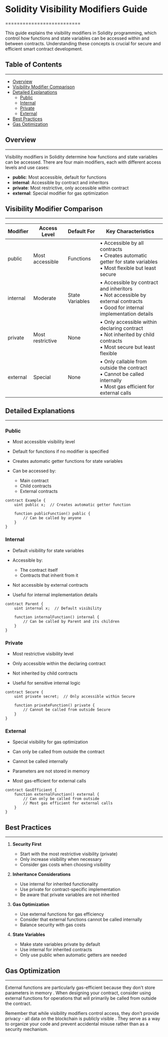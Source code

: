 # Solidity Visibility Modifiers Guide

==========================

This guide explains the visibility modifiers in Solidity programming, which control how functions and state variables can be accessed within and between contracts. Understanding these concepts is crucial for secure and efficient smart contract development.

## Table of Contents

---

- [Overview](#overview)
- [Visibility Modifier Comparison](#visibility-modifier-comparison)
- [Detailed Explanations](#detailed-explanations)
  - [Public](#public)
  - [Internal](#internal)
  - [Private](#private)
  - [External](#external)
- [Best Practices](#best-practices)
- [Gas Optimization](#gas-optimization)

## Overview

---

Visibility modifiers in Solidity determine how functions and state variables can be accessed. There are four main modifiers, each with different access levels and use cases:

- **public**: Most accessible, default for functions
- **internal**: Accessible by contract and inheritors
- **private**: Most restrictive, only accessible within contract
- **external**: Special modifier for gas optimization

## Visibility Modifier Comparison

---

| Modifier | Access Level     | Default For     | Key Characteristics                                                                                                             |
| -------- | ---------------- | --------------- | ------------------------------------------------------------------------------------------------------------------------------- |
| public   | Most accessible  | Functions       | • Accessible by all contracts<br>• Creates automatic getter for state variables<br>• Most flexible but least secure             |
| internal | Moderate         | State Variables | • Accessible by contract and inheritors<br>• Not accessible by external contracts<br>• Good for internal implementation details |
| private  | Most restrictive | None            | • Only accessible within declaring contract<br>• Not inherited by child contracts<br>• Most secure but least flexible           |
| external | Special          | None            | • Only callable from outside the contract<br>• Cannot be called internally<br>• Most gas efficient for external calls           |

## Detailed Explanations

---

### Public

- Most accessible visibility level

- Default for functions if no modifier is specified
- Creates automatic getter functions for state variables
- Can be accessed by:
  - Main contract
  - Child contracts
  - External contracts

```solidity
contract Example {
    uint public x;  // Creates automatic getter function

    function publicFunction() public {
        // Can be called by anyone
    }
}
```

### Internal

- Default visibility for state variables

- Accessible by:
  - The contract itself
  - Contracts that inherit from it
- Not accessible by external contracts
- Useful for internal implementation details

```solidity
contract Parent {
    uint internal x;  // Default visibility

    function internalFunction() internal {
        // Can be called by Parent and its children
    }
}
```

### Private

- Most restrictive visibility level

- Only accessible within the declaring contract
- Not inherited by child contracts
- Useful for sensitive internal logic

```solidity
contract Secure {
    uint private secret;  // Only accessible within Secure

    function privateFunction() private {
        // Cannot be called from outside Secure
    }
}
```

### External

- Special visibility for gas optimization

- Can only be called from outside the contract
- Cannot be called internally
- Parameters are not stored in memory
- Most gas-efficient for external calls

```solidity
contract GasEfficient {
    function externalFunction() external {
        // Can only be called from outside
        // Most gas efficient for external calls
    }
}
```

## Best Practices

---

1. **Security First**

   - Start with the most restrictive visibility (private)
   - Only increase visibility when necessary
   - Consider gas costs when choosing visibility

2. **Inheritance Considerations**

   - Use internal for inherited functionality
   - Use private for contract-specific implementation
   - Be aware that private variables are not inherited

3. **Gas Optimization**

   - Use external functions for gas efficiency
   - Consider that external functions cannot be called internally
   - Balance security with gas costs

4. **State Variables**
   - Make state variables private by default
   - Use internal for inherited contracts
   - Only use public when automatic getters are needed

## Gas Optimization

---

External functions are particularly gas-efficient because they don't store parameters in memory
. When designing your contract, consider using external functions for operations that will primarily be called from outside the contract.

Remember that while visibility modifiers control access, they don't provide privacy - all data on the blockchain is publicly visible
. They serve as a way to organize your code and prevent accidental misuse rather than as a security mechanism.
